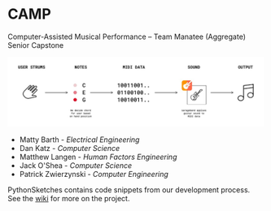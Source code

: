 # CAMP
Computer-Assisted Musical Performance – Team Manatee (Aggregate) Senior Capstone

![CAMP Diagram](https://github.com/jackosx/CAMP/blob/master/docs/assets/MIDI%20Diagram.jpeg)

- Matty Barth - _Electrical Engineering_
- Dan Katz - _Computer Science_
- Matthew Langen - _Human Factors Engineering_
- Jack O'Shea - _Computer Science_
- Patrick Zwierzynski - _Computer Engineering_

PythonSketches contains code snippets from our development process. See the [wiki](https://github.com/jackosx/CAMP/wiki) for more on the project.

